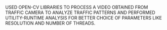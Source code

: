 USED OPEN-CV LIBRARIES TO PROCESS A VIDEO OBTAINED FROM TRAFFIC CAMERA TO ANALYZE TRAFFIC PATTERNS AND PERFORMED UTILITY-RUNTIME ANALYSIS FOR BETTER CHOICE
OF PARAMETERS LIKE RESOLUTION AND NUMBER OF THREADS.
